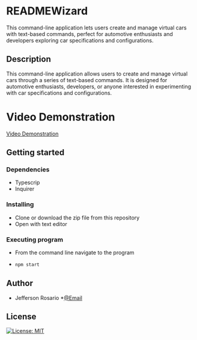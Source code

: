 # READMEWizard
This command-line application lets users create and manage virtual cars with text-based commands, perfect for automotive enthusiasts and developers exploring car specifications and configurations.
## Description 
This command-line application allows users to create and manage virtual cars through a series of text-based commands. It is designed for automotive enthusiasts, developers, or anyone interested in experimenting with car specifications and configurations.
# Video Demonstration
[Video Demonstration](https://app.screencastify.com/v3/watch/yqavunUAW5fKEYXENat8)

## Getting started

### Dependencies
 * Typescrip
 * Inquirer

### Installing 
 * Clone or download the zip file from this repository
 * Open with text editor

### Executing program
 * From the command line navigate to the program 

 * ```sh
   npm start
   ```


 ## Author
 * Jefferson Rosario
 *[@Email](Jeffersonrosario1@gmail.com)

 ## License
 [![License: MIT](https://img.shields.io/badge/License-MIT-yellow.svg)](https://opensource.org/licenses/MIT)
